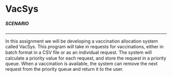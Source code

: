 VacSys
======

##### SCENARIO
--------------
In this assignment we will be developing a vaccination allocation system called VacSys. This 
program will take in requests for vaccinations, either in batch format in a CSV ﬁle or as an individual 
request. The system will calculate a priority value for each request, and store the request in a priority 
queue. When a vaccination is available, the system can remove the next request from the priority 
queue and return it to the user. 